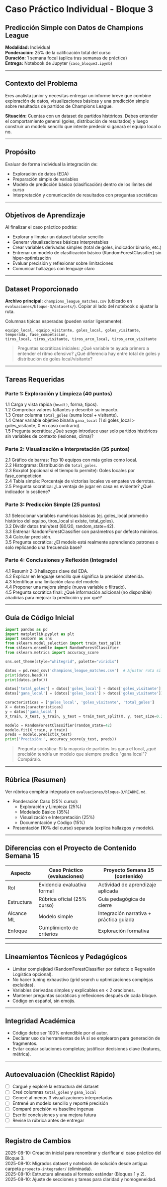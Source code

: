 # Caso Práctico Individual - Bloque 3
## Predicción Simple con Datos de Champions League

**Modalidad:** Individual  
**Ponderación:** 25% de la calificación total del curso  
**Duración:** 1 semana focal (aplica tras semanas de práctica)  
**Entrega:** Notebook de Jupyter (`caso_bloque3.ipynb`)

---

## Contexto del Problema

Eres analista junior y necesitas entregar un informe breve que combine exploración de datos, visualizaciones básicas y una predicción simple sobre resultados de partidos de Champions League.

**Situación:** Cuentas con un dataset de partidos históricos. Debes entender el comportamiento general (goles, distribución de resultados) y luego construir un modelo sencillo que intente predecir si ganará el equipo local o no.

---

## Propósito
Evaluar de forma individual la integración de:
- Exploración de datos (EDA)
- Preparación simple de variables
- Modelo de predicción básico (clasificación) dentro de los límites del curso
- Interpretación y comunicación de resultados con preguntas socráticas

---

## Objetivos de Aprendizaje

Al finalizar el caso práctico podrás:
- Explorar y limpiar un dataset tabular sencillo
- Generar visualizaciones básicas interpretables
- Crear variables derivadas simples (total de goles, indicador binario, etc.)
- Entrenar un modelo de clasificación básico (RandomForestClassifier) sin hiper‑optimización
- Evaluar precisión y reflexionar sobre limitaciones
- Comunicar hallazgos con lenguaje claro

---

## Dataset Proporcionado

**Archivo principal:** `champions_league_matches.csv` (ubicado en `evaluaciones/bloque-3/datasets/`). Copiar al lado del notebook o ajustar la ruta.

Columnas típicas esperadas (pueden variar ligeramente):
```
equipo_local, equipo_visitante, goles_local, goles_visitante, temporada, fase_competicion,
tiros_local, tiros_visitante, tiros_arco_local, tiros_arco_visitante
```

> Preguntas socráticas iniciales: ¿Qué variable te ayuda primero a entender el ritmo ofensivo? ¿Qué diferencia hay entre total de goles y distribución de goles local/visitante?

---

## Tareas Requeridas

### Parte 1: Exploración y Limpieza (40 puntos)
1.1 Carga y vista rápida (`head()`, forma, tipos).  
1.2 Comprobar valores faltantes y describir su impacto.  
1.3 Crear columna `total_goles` (suma local + visitante).  
1.4 Crear variable objetivo binaria `gana_local` (1 si goles_local > goles_visitante, 0 en caso contrario).  
1.5 Pregunta socrática: ¿Qué sesgo introduce usar solo partidos históricos sin variables de contexto (lesiones, clima)?

### Parte 2: Visualización e Interpretación (35 puntos)
2.1 Gráfico de barras: Top 10 equipos con más goles como local.  
2.2 Histograma: Distribución de `total_goles`.  
2.3 Boxplot (opcional si el tiempo lo permite): Goles locales por fase_competicion.  
2.4 Tabla simple: Porcentaje de victorias locales vs empates vs derrotas.  
2.5 Pregunta socrática: ¿La ventaja de jugar en casa es evidente? ¿Qué indicador lo sostiene?

### Parte 3: Predicción Simple (25 puntos)
3.1 Seleccionar variables numéricas básicas (ej. goles_local promedio histórico del equipo, tiros_local si existe, total_goles).  
3.2 Dividir datos train/test (80/20, random_state=42).  
3.3 Entrenar RandomForestClassifier con parámetros por defecto mínimos.  
3.4 Calcular precisión.  
3.5 Pregunta socrática: ¿El modelo está realmente aprendiendo patrones o solo replicando una frecuencia base?

### Parte 4: Conclusiones y Reflexión (Integrado)
4.1 Resumir 2-3 hallazgos clave del EDA.  
4.2 Explicar en lenguaje sencillo qué significa la precisión obtenida.  
4.3 Identificar una limitación clara del modelo.  
4.4 Proponer una mejora simple (nueva variable o filtrado).  
4.5 Pregunta socrática final: ¿Qué información adicional (no disponible) añadirías para mejorar la predicción y por qué?

---

## Guía de Código Inicial
```python
import pandas as pd
import matplotlib.pyplot as plt
import seaborn as sns
from sklearn.model_selection import train_test_split
from sklearn.ensemble import RandomForestClassifier
from sklearn.metrics import accuracy_score

sns.set_theme(style="whitegrid", palette="viridis")

datos = pd.read_csv('champions_league_matches.csv')  # Ajustar ruta si es necesario
print(datos.head())
print(datos.info())

datos['total_goles'] = datos['goles_local'] + datos['goles_visitante']
datos['gana_local'] = (datos['goles_local'] > datos['goles_visitante']).astype(int)

caracteristicas = ['goles_local', 'goles_visitante', 'total_goles']
X = datos[caracteristicas]
y = datos['gana_local']
X_train, X_test, y_train, y_test = train_test_split(X, y, test_size=0.2, random_state=42)

modelo = RandomForestClassifier(random_state=42)
modelo.fit(X_train, y_train)
preds = modelo.predict(X_test)
print('Precisión:', accuracy_score(y_test, preds))
```

> Pregunta socrática: Si la mayoría de partidos los gana el local, ¿qué precisión tendría un modelo que siempre predice "gana local"? Compáralo.

---

## Rúbrica (Resumen)
Ver rúbrica completa integrada en `evaluaciones/bloque-3/README.md`.
- Ponderación Caso (25% curso):
  - Exploración y Limpieza (25%)
  - Modelado Básico (35%)
  - Visualización e Interpretación (25%)
  - Documentación y Código (15%)
- Presentación (10% del curso) separada (explica hallazgos y modelo).

---

## Diferencias con el Proyecto de Contenido Semana 15
| Aspecto | Caso Práctico (evaluaciones) | Proyecto Semana 15 (contenido) |
|---------|------------------------------|--------------------------------|
| Rol | Evidencia evaluativa formal | Actividad de aprendizaje aplicada |
| Estructura | Rúbrica oficial (25% curso) | Guía pedagógica de cierre |
| Alcance ML | Modelo simple | Integración narrativa + práctica guiada |
| Enfoque | Cumplimiento de criterios | Exploración formativa |

---

## Lineamientos Técnicos y Pedagógicos
- Limitar complejidad (RandomForestClassifier por defecto o Regresión Logística opcional).
- No hacer tuning exhaustivo (grid search u optimizaciones complejas excluidas).
- Variables derivadas simples y explicables en < 2 oraciones.
- Mantener preguntas socráticas y reflexiones después de cada bloque.
- Código en español, sin emojis.

---

## Integridad Académica
- Código debe ser 100% entendible por el autor.  
- Declarar uso de herramientas de IA si se emplearon para generación de fragmentos.  
- Evitar copiar soluciones completas; justificar decisiones clave (features, métrica).

---

## Autoevaluación (Checklist Rápido)
- [ ] Cargué y exploré la estructura del dataset
- [ ] Creé columnas `total_goles` y `gana_local`
- [ ] Generé al menos 3 visualizaciones interpretadas
- [ ] Entrené un modelo sencillo y reporté precisión
- [ ] Comparé precisión vs baseline ingenua
- [ ] Escribí conclusiones y una mejora futura
- [ ] Revisé la rúbrica antes de entregar

---

## Registro de Cambios
2025-08-10: Creación inicial para renombrar y clarificar el caso práctico del Bloque 3.  
2025-08-10: Migrados dataset y notebook de solución desde antigua carpeta `proyecto-integrador/` (eliminada).  
2025-08-10: Estructura alineada al formato estándar (Bloques 1 y 2).  
2025-08-10: Ajuste de secciones y tareas para claridad y homogeneidad.
